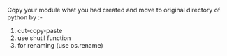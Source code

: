 Copy your module what you had created and move to original directory of python by :-
  1. cut-copy-paste
  2. use shutil function
  3. for renaming (use os.rename)
